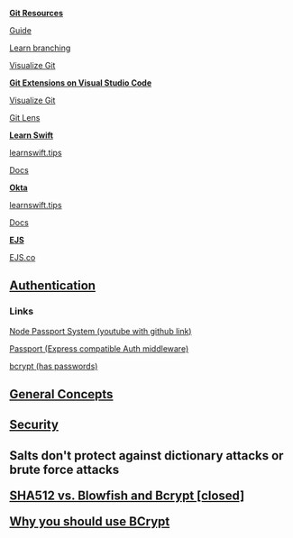 
<u><b>Git Resources</b></u>

<a href="http://rogerdudler.github.io/git-guide/" target="_blank">Guide</a>

<a href="https://learngitbranching.js.org" target="_blank">Learn branching</a>

<a href="http://git-school.github.io/visualizing-git/" target="_blank">Visualize Git</a>

<u><b>Git Extensions on Visual Studio Code</b></u>

<a href="https://marketplace.visualstudio.com/items?itemName=mhutchie.git-graph&ssr=false#overview" target="_blank">Visualize Git</a>

<a href="https://marketplace.visualstudio.com/items?itemName=eamodio.gitlens" target="_blank">Git Lens</a>

<u><b>Learn Swift</b></u>

<a href="https://learnswift.tips" target="_blank">learnswift.tips</a>

<a href="https://docs.swift.org/swift-book/GuidedTour/GuidedTour.html" target="_blank">Docs</a>

<u><b>Okta</b></u>

<a href="learnswift.tips" target="_blank">learnswift.tips</a>

<a href="" target="_blank">Docs</a>

<u><b>EJS</b></u>

<a href="https://ejs.co" target="_blank">EJS.co</a>

<h2><u><b>Authentication</b></u></h2>


<h3>Links</h3>
<a href="https://www.youtube.com/watch?v=-RCnNyD0L-s&t=750s" target="_blank">Node Passport System (youtube with github link)</a>

<a href="https://www.npmjs.com/package/passport" target="_blank">Passport (Express compatible Auth middleware)</a>

<a href="https://www.npmjs.com/package/bcrypt" target="_blank">bcrypt (has passwords)</a>

<h2><b><u>General Concepts</u></b><h2>
<h2><b><u>Security</u></b><h2>

<p>Salts don't protect against dictionary attacks or brute force attacks</p>

<a href="https://stackoverflow.com/questions/1561174/sha512-vs-blowfish-and-bcrypt" target="_blank">SHA512 vs. Blowfish and Bcrypt [closed]</a>

<a href="https://medium.com/@danboterhoven/why-you-should-use-bcrypt-to-hash-passwords-af330100b861" target="_blank">Why you should use BCrypt</a>
